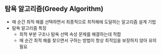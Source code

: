 ## 탐욕 알고리즘(Greedy Algorithm)

- 매 순간 최적 해를 선택하면서 최종적으로 최적해에 도달하는 알고리즘 설계 기법
- 탐욕 알고리즘 특징
  - 최적 부분 구조나 탐욕 선택 속성 문제를 해결하는데 적합
  - 매 순간 최적 해를 찾으면서 구하는 방법이 항상 최적임을 보장하지 않아 유의 필요
